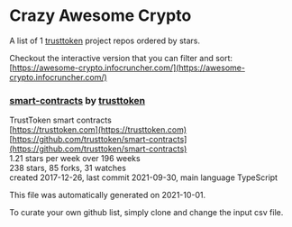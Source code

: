 # Crazy Awesome Crypto
A list of 1 [trusttoken](https://github.com/trusttoken) project repos ordered by stars.  

Checkout the interactive version that you can filter and sort: 
[https://awesome-crypto.infocruncher.com/](https://awesome-crypto.infocruncher.com/)  


### [smart-contracts](https://github.com/trusttoken/smart-contracts) by [trusttoken](https://github.com/trusttoken)  
TrustToken smart contracts  
[https://trusttoken.com](https://trusttoken.com)  
[https://github.com/trusttoken/smart-contracts](https://github.com/trusttoken/smart-contracts)  
1.21 stars per week over 196 weeks  
238 stars, 85 forks, 31 watches  
created 2017-12-26, last commit 2021-09-30, main language TypeScript  


This file was automatically generated on 2021-10-01.  

To curate your own github list, simply clone and change the input csv file.  